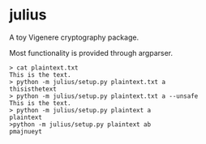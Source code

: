 # julius
A toy Vigenere cryptography package.

Most functionality is provided through argparser.

~~~
> cat plaintext.txt
This is the text.
> python -m julius/setup.py plaintext.txt a
thisisthetext
> python -m julius/setup.py plaintext.txt a --unsafe
This is the text.
> python -m julius/setup.py plaintext a
plaintext
>python -m julius/setup.py plaintext ab
pmajnueyt
~~~
